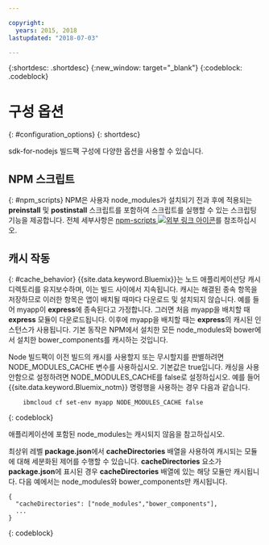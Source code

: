 ```yaml
---

copyright:
  years: 2015, 2018
lastupdated: "2018-07-03"

---
```


{:shortdesc: .shortdesc}
{:new_window: target="_blank"}
{:codeblock: .codeblock}

# 구성 옵션
{: #configuration_options}
{: shortdesc}

sdk-for-nodejs 빌드팩 구성에 다양한 옵션을
사용할 수 있습니다.

## NPM 스크립트
{: #npm_scripts}
NPM은 사용자 node_modules가 설치되기 전과 후에 적용되는 **preinstall** 및 **postinstall** 스크립트를 포함하여 스크립트를 실행할 수 있는 스크립팅 기능을 제공합니다.  전체 세부사항은 [npm-scripts ![외부 링크 아이콘](../../icons/launch-glyph.svg "외부 링크 아이콘")](https://docs.npmjs.com/misc/scripts)를 참조하십시오.

## 캐시 작동
{: #cache_behavior}
{{site.data.keyword.Bluemix}}는 노드 애플리케이션당 캐시 디렉토리를 유지보수하며, 이는 빌드 사이에서 지속됩니다. 캐시는 해결된 종속 항목을 저장하므로 이러한 항목은 앱이 배치될 때마다 다운로드 및 설치되지 않습니다.  예를 들어 myapp이 **express**에 종속된다고 가정합니다.  그러면 처음 myapp을 배치할 때 **express** 모듈이 다운로드됩니다.  이후에 myapp을 배치할 때는 **express**의 캐시된 인스턴스가 사용됩니다. 기본 동작은 NPM에서 설치한 모든 node_modules와 bower에서 설치한 bower_components를 캐시하는 것입니다.

Node 빌드팩이 이전 빌드의 캐시를 사용할지 또는 무시할지를 판별하려면 NODE_MODULES_CACHE 변수를 사용하십시오. 기본값은 true입니다.  캐싱을 사용 안함으로 설정하려면 NODE_MODULES_CACHE를 false로 설정하십시오. 예를 들어 {{site.data.keyword.Bluemix_notm}} 명령행을 사용하는 경우 다음과 같습니다.
```
    ibmcloud cf set-env myapp NODE_MODULES_CACHE false
```
{: codeblock}

애플리케이션에 포함된 node_modules는 캐시되지 않음을 참고하십시오.

최상위 레벨 **package.json**에서 **cacheDirectories** 배열을 사용하여 캐시되는 모듈에 대해 세분화된 제어를 수행할 수 있습니다.  **cacheDirectories** 요소가 **package.json**에 표시된 경우 **cacheDirectories** 배열에 있는 해당 모듈만 캐시됩니다.  다음 예에서는 node_modules와 bower_components만 캐시됩니다.
```
{
  "cacheDirectories": ["node_modules","bower_components"],
  ...
}
```
{: codeblock}
